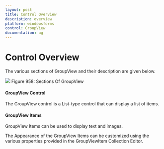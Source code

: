 ```yaml
---
layout: post
title: Control Overview
description: overview
platform: windowsforms
control: GroupView
documentation: ug
---
```

# Control Overview

The various sections of GroupView and their description are given below.

 ![](Overview_images/Overview_img50.jpeg) 
Figure 958: Sections Of GroupView

#### GroupView Control

The GroupView control is a List-type control that can display a list of items.

#### GroupView Items

GroupView Items can be used to display text and images.

The Appearance of the GroupView Items can be customized using the various properties provided in the GroupViewItem Collection Editor.
